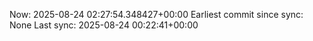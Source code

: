 Now: 2025-08-24 02:27:54.348427+00:00 Earliest commit since sync: None Last sync: 2025-08-24 00:22:41+00:00
